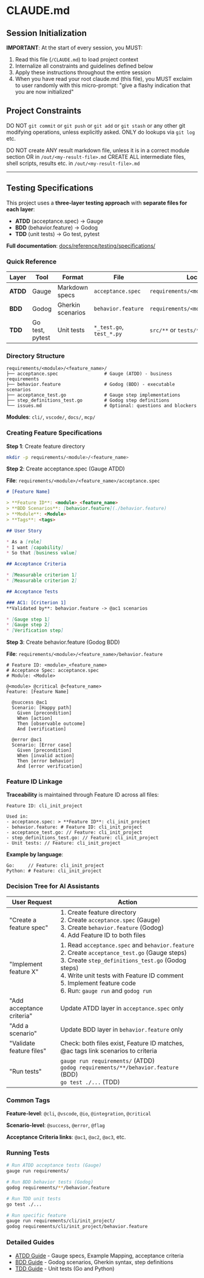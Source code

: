 # CLAUDE.md

## Session Initialization

**IMPORTANT**: At the start of every session, you MUST:

1. Read this file (`/CLAUDE.md`) to load project context
2. Internalize all constraints and guidelines defined below
3. Apply these instructions throughout the entire session
4. When you have read your root claude.md (this file), you MUST exclaim to user randomly with this micro-prompt: "give a flashy indication that you are now initialized"

## Project Constraints

DO NOT `git commit` or `git push` or `git add` or `git stash` or any other git modifying operations, unless explicitly asked.
ONLY do lookups via `git log` etc.

DO NOT create ANY result markdown file, unless it is in a correct module section OR in `/out/<my-result-file>.md`
CREATE ALL intermediate files, shell scripts, results etc. in `/out/<my-result-file>.md`

---

## Testing Specifications

This project uses a **three-layer testing approach** with **separate files for each layer**:

- **ATDD** (acceptance.spec) → Gauge
- **BDD** (behavior.feature) → Godog
- **TDD** (unit tests) → Go test, pytest

**Full documentation**: [docs/reference/testing/specifications/](docs/reference/testing/specifications/index.md)

### Quick Reference

| Layer | Tool | Format | File | Location |
|-------|------|--------|------|----------|
| **ATDD** | Gauge | Markdown specs | `acceptance.spec` | `requirements/<module>/<feature>/` |
| **BDD** | Godog | Gherkin scenarios | `behavior.feature` | `requirements/<module>/<feature>/` |
| **TDD** | Go test, pytest | Unit tests | `*_test.go`, `test_*.py` | `src/**` or `tests/**` |

### Directory Structure

```text
requirements/<module>/<feature_name>/
├── acceptance.spec                 # Gauge (ATDD) - business requirements
├── behavior.feature                # Godog (BDD) - executable scenarios
├── acceptance_test.go              # Gauge step implementations
├── step_definitions_test.go        # Godog step definitions
└── issues.md                       # Optional: questions and blockers
```

**Modules**: `cli/`, `vscode/`, `docs/`, `mcp/`

### Creating Feature Specifications

**Step 1**: Create feature directory
```bash
mkdir -p requirements/<module>/<feature_name>
```

**Step 2**: Create acceptance.spec (Gauge ATDD)

**File**: `requirements/<module>/<feature_name>/acceptance.spec`

```markdown
# [Feature Name]

> **Feature ID**: <module>_<feature_name>
> **BDD Scenarios**: [behavior.feature](./behavior.feature)
> **Module**: <Module>
> **Tags**: <tags>

## User Story

* As a [role]
* I want [capability]
* So that [business value]

## Acceptance Criteria

* [Measurable criterion 1]
* [Measurable criterion 2]

## Acceptance Tests

### AC1: [Criterion 1]
**Validated by**: behavior.feature -> @ac1 scenarios

* [Gauge step 1]
* [Gauge step 2]
* [Verification step]
```

**Step 3**: Create behavior.feature (Godog BDD)

**File**: `requirements/<module>/<feature_name>/behavior.feature`

```gherkin
# Feature ID: <module>_<feature_name>
# Acceptance Spec: acceptance.spec
# Module: <Module>

@<module> @critical @<feature_name>
Feature: [Feature Name]

  @success @ac1
  Scenario: [Happy path]
    Given [precondition]
    When [action]
    Then [observable outcome]
    And [verification]

  @error @ac1
  Scenario: [Error case]
    Given [precondition]
    When [invalid action]
    Then [error behavior]
    And [error verification]
```

### Feature ID Linkage

**Traceability** is maintained through Feature ID across all files:

```text
Feature ID: cli_init_project

Used in:
- acceptance.spec: > **Feature ID**: cli_init_project
- behavior.feature: # Feature ID: cli_init_project
- acceptance_test.go: // Feature: cli_init_project
- step_definitions_test.go: // Feature: cli_init_project
- Unit tests: // Feature: cli_init_project
```

**Example by language**:
```
Go:     // Feature: cli_init_project
Python: # Feature: cli_init_project
```

### Decision Tree for AI Assistants

| User Request | Action |
|--------------|--------|
| "Create a feature spec" | 1. Create feature directory<br>2. Create `acceptance.spec` (Gauge)<br>3. Create `behavior.feature` (Godog)<br>4. Add Feature ID to both files |
| "Implement feature X" | 1. Read `acceptance.spec` and `behavior.feature`<br>2. Create `acceptance_test.go` (Gauge steps)<br>3. Create `step_definitions_test.go` (Godog steps)<br>4. Write unit tests with Feature ID comment<br>5. Implement feature code<br>6. Run: `gauge run` and `godog run` |
| "Add acceptance criteria" | Update ATDD layer in `acceptance.spec` only |
| "Add a scenario" | Update BDD layer in `behavior.feature` only |
| "Validate feature files" | Check: both files exist, Feature ID matches, @ac tags link scenarios to criteria |
| "Run tests" | `gauge run requirements/` (ATDD)<br>`godog requirements/**/behavior.feature` (BDD)<br>`go test ./...` (TDD) |

### Common Tags

**Feature-level**: `@cli`, `@vscode`, `@io`, `@integration`, `@critical`

**Scenario-level**: `@success`, `@error`, `@flag`

**Acceptance Criteria links**: `@ac1`, `@ac2`, `@ac3`, etc.

### Running Tests

```bash
# Run ATDD acceptance tests (Gauge)
gauge run requirements/

# Run BDD behavior tests (Godog)
godog requirements/**/behavior.feature

# Run TDD unit tests
go test ./...

# Run specific feature
gauge run requirements/cli/init_project/
godog requirements/cli/init_project/behavior.feature
```

### Detailed Guides

- [ATDD Guide](docs/reference/testing/specifications/atdd.md) - Gauge specs, Example Mapping, acceptance criteria
- [BDD Guide](docs/reference/testing/specifications/bdd.md) - Godog scenarios, Gherkin syntax, step definitions
- [TDD Guide](docs/reference/testing/specifications/tdd.md) - Unit tests (Go and Python)
